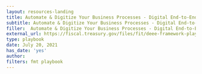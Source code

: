 ```yaml
---
layout: resources-landing
title: Automate & Digitize Your Business Processes - Digital End-to-End Efficiency (DEEE) Playbook 2021
subtitle: Automate & Digitize Your Business Processes - Digital End-to-End Efficiency (DEEE) Playbook 2021
filler:  Automate & Digitize Your Business Processes - Digital End-to-End Efficiency (DEEE) Playbook 2021
external_url: https://fiscal.treasury.gov/files/fit/deee-framework-playbook.pdf
type: playbook 
date: July 20, 2021
has_date: 'yes'
author: 
filters: fmt playbook 
---
```

